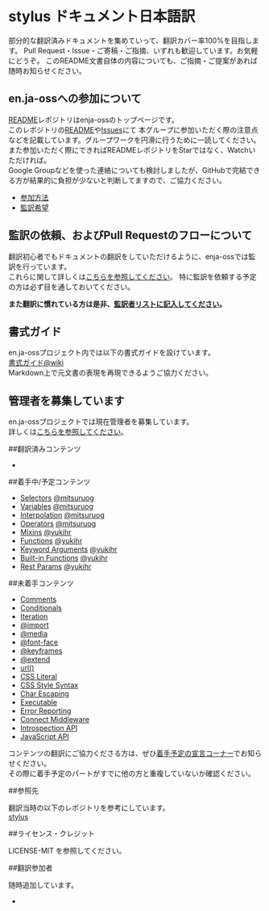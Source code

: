 # stylus ドキュメント日本語訳

部分的な翻訳済みドキュメントを集めていって、翻訳カバー率100%を目指します。 Pull Request・Issue・ご寄稿・ご指摘、いずれも歓迎しています。お気軽にどうぞ。 このREADME文書自体の内容についても、ご指摘・ご提案があれば随時お知らせください。

## en.ja-ossへの参加について

[README](https://github.com/enja-oss/README)レポジトリはenja-ossのトップページです。  
このレポジトリの[README](https://github.com/enja-oss/README/blob/master/readme.md)や[Issues](https://github.com/enja-oss/README/issues)にて
本グループに参加いただく際の注意点などを記載しています。グループワークを円滑に行うために一読してください。  
また参加いただく際にできればREADMEレポジトリをStarではなく、Watchいただければ。  
Google Groupなどを使った連絡についても検討しましたが、GitHubで完結できる方が結果的に負担が少ないと判断してますので、ご協力ください。

- [参加方法](https://github.com/enja-oss/README/blob/master/readme.md#%E5%8F%82%E5%8A%A0%E6%96%B9%E6%B3%95)
- [監訳希望](https://github.com/enja-oss/README/blob/master/readme.md#%E7%9B%A3%E8%A8%B3%E5%B8%8C%E6%9C%9B)

## 監訳の依頼、およびPull Requestのフローについて

翻訳初心者でもドキュメントの翻訳をしていただけるように、enja-ossでは監訳を行っています。  
これらに関して詳しくは[こちらを参照してください](https://github.com/enja-oss/README/wiki/Review-and-Pull-Request-Flow)。
特に監訳を依頼する予定の方は必ず目を通しておいてください。

**また翻訳に慣れている方は是非、[監訳者リストに記入してください](https://github.com/enja-oss/README/issues/5)。**

## 書式ガイド

en.ja-ossプロジェクト内では以下の書式ガイドを設けています。  
[書式ガイド@wiki](https://github.com/enja-oss/README/wiki/markdown-in-japanese)  
Markdown上で元文書の表現を再現できるようご協力ください。

## 管理者を募集しています

en.ja-ossプロジェクトでは現在管理者を募集しています。  
詳しくは[こちらを参照してください](https://github.com/enja-oss/README/issues/12)。

##翻訳済みコンテンツ

-

##着手中/予定コンテンツ

- [Selectors](http://learnboost.github.com/stylus/docs/selectors.html) [@mitsuruog](https://github.com/mitsuruog)
- [Variables](http://learnboost.github.com/stylus/docs/variables.html) [@mitsuruog](https://github.com/mitsuruog)
- [Interpolation](http://learnboost.github.com/stylus/docs/interpolation.html) [@mitsuruog](https://github.com/mitsuruog)
- [Operators](http://learnboost.github.com/stylus/docs/operators.html) [@mitsuruog](https://github.com/mitsuruog)
- [Mixins](http://learnboost.github.com/stylus/docs/mixins.html) [@yukihr](https://github.com/yukihr)
- [Functions](http://learnboost.github.com/stylus/docs/functions.html) [@yukihr](https://github.com/yukihr)
- [Keyword Arguments](http://learnboost.github.com/stylus/docs/kwargs.html) [@yukihr](https://github.com/yukihr)
- [Built-in Functions](http://learnboost.github.com/stylus/docs/bifs.html) [@yukihr](https://github.com/yukihr)
- [Rest Params](http://learnboost.github.com/stylus/docs/vargs.html) [@yukihr](https://github.com/yukihr)

##未着手コンテンツ

- [Comments](http://learnboost.github.com/stylus/docs/comments.html)
- [Conditionals](http://learnboost.github.com/stylus/docs/conditionals.html)
- [Iteration](http://learnboost.github.com/stylus/docs/iteration.html)
- [@import](http://learnboost.github.com/stylus/docs/import.html)
- [@media](http://learnboost.github.com/stylus/docs/media.html)
- [@font-face](http://learnboost.github.com/stylus/docs/font-face.html)
- [@keyframes](http://learnboost.github.com/stylus/docs/keyframes.html)
- [@extend](http://learnboost.github.com/stylus/docs/extend.html)
- [url()](http://learnboost.github.com/stylus/docs/functions.url.html)
- [CSS Literal](http://learnboost.github.com/stylus/docs/literal.html)
- [CSS Style Syntax](http://learnboost.github.com/stylus/docs/css-style.html)
- [Char Escaping](http://learnboost.github.com/stylus/docs/escape.html)
- [Executable](http://learnboost.github.com/stylus/docs/executable.html)
- [Error Reporting](http://learnboost.github.com/stylus/docs/error-reporting.html)
- [Connect Middleware](http://learnboost.github.com/stylus/docs/middleware.html)
- [Introspection API](http://learnboost.github.com/stylus/docs/introspection.html)
- [JavaScript API](http://learnboost.github.com/stylus/docs/js.html)


コンテンツの翻訳にご協力くださる方は、ぜひ[着手予定の宣言コーナー](https://github.com/enja-oss/stylus/issues/1)でお知らせください。  
その際に着手予定のパートがすでに他の方と重複していないか確認ください。

##参照先

翻訳当時の以下のレポジトリを参考にしています。  
[stylus](https://github.com/learnboost/stylus)

##ライセンス・クレジット

LICENSE-MIT を参照してください。

##翻訳参加者

随時追加しています。

-


